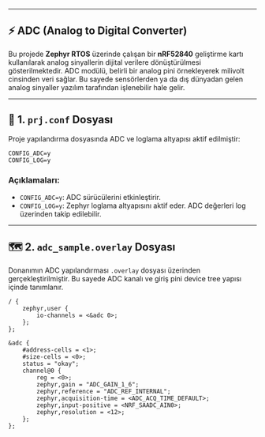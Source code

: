 
---

## ⚡ ADC (Analog to Digital Converter)

Bu projede **Zephyr RTOS** üzerinde çalışan bir **nRF52840** geliştirme kartı kullanılarak analog sinyallerin dijital verilere dönüştürülmesi gösterilmektedir. ADC modülü, belirli bir analog pini örnekleyerek milivolt cinsinden veri sağlar. Bu sayede sensörlerden ya da dış dünyadan gelen analog sinyaller yazılım tarafından işlenebilir hale gelir.

---

## 🧾 1. `prj.conf` Dosyası

Proje yapılandırma dosyasında ADC ve loglama altyapısı aktif edilmiştir:

```plaintext
CONFIG_ADC=y
CONFIG_LOG=y
```

### Açıklamaları:

- `CONFIG_ADC=y`: ADC sürücülerini etkinleştirir.
- `CONFIG_LOG=y`: Zephyr loglama altyapısını aktif eder. ADC değerleri log üzerinden takip edilebilir.

---

## 🗺️ 2. `adc_sample.overlay` Dosyası

Donanımın ADC yapılandırması `.overlay` dosyası üzerinden gerçekleştirilmiştir. Bu sayede ADC kanalı ve giriş pini device tree yapısı içinde tanımlanır.

```dts
/ {
	zephyr,user {
		io-channels = <&adc 0>;
	};
};

&adc {
	#address-cells = <1>;
	#size-cells = <0>;
	status = "okay";
	channel@0 {
		reg = <0>;
		zephyr,gain = "ADC_GAIN_1_6";
		zephyr,reference = "ADC_REF_INTERNAL";
		zephyr,acquisition-time = <ADC_ACQ_TIME_DEFAULT>;
		zephyr,input-positive = <NRF_SAADC_AIN0>; 
		zephyr,resolution = <12>;
	};
};
```
